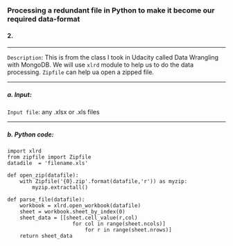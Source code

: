 ### Processing a redundant file in Python to make it become our required data-format 
#### 2. 

 -----
 
 `Description`: This is from the class I took in Udacity called Data Wrangling with MongoDB. We will use  `xlrd` module to help us to do the data processing. `Zipfile` can help ua open a zipped file.
 
-----

##### a. Input:

`Input file`: any .xlsx or .xls files

-----          
       
##### b. Python code:

```
import xlrd
from zipfile import Zipfile
datadile  = 'filename.xls'

def open_zip(datafile):
    with Zipfile('{0}.zip'.format(datafile,'r')) as myzip:
        myzip.extractall()
        
def parse_file(datafile):
    workbook = xlrd.open_workbook(datafile)
    sheet = workbook.sheet_by_index(0)
    sheet_data = [[sheet.cell_value(r,col)
                     for col in range(sheet.ncols)]
                         for r in range(sheet.nrows)]
    return sheet_data



```



